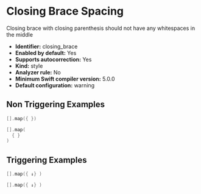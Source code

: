 # Closing Brace Spacing

Closing brace with closing parenthesis should not have any whitespaces in the middle

* **Identifier:** closing_brace
* **Enabled by default:** Yes
* **Supports autocorrection:** Yes
* **Kind:** style
* **Analyzer rule:** No
* **Minimum Swift compiler version:** 5.0.0
* **Default configuration:** warning

## Non Triggering Examples

```swift
[].map({ })
```

```swift
[].map(
  { }
)
```

## Triggering Examples

```swift
[].map({ ↓} )
```

```swift
[].map({ ↓}	)
```